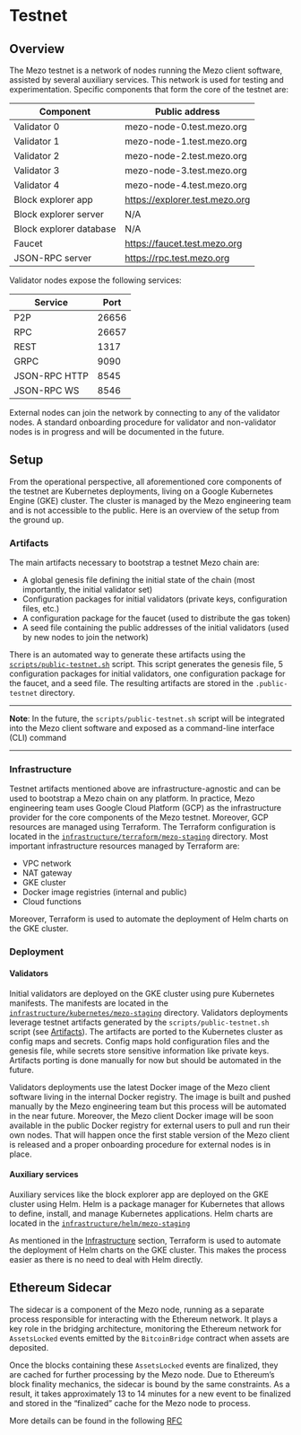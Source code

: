 # Testnet

## Overview

The Mezo testnet is a network of nodes running the Mezo client software,
assisted by several auxiliary services. This network is used for testing and
experimentation. Specific components that form the core of the testnet are:

| Component               | Public address                                                      |
|-------------------------|---------------------------------------------------------------------|
| Validator 0             | mezo-node-0.test.mezo.org                                           |
| Validator 1             | mezo-node-1.test.mezo.org                                           |
| Validator 2             | mezo-node-2.test.mezo.org                                           |
| Validator 3             | mezo-node-3.test.mezo.org                                           |
| Validator 4             | mezo-node-4.test.mezo.org                                           |
| Block explorer app      | https://explorer.test.mezo.org                                      |
| Block explorer server   | N/A                                                                 |
| Block explorer database | N/A                                                                 |
| Faucet                  | https://faucet.test.mezo.org                                        |
| JSON-RPC server         | <!-- markdown-link-check-disable-line --> https://rpc.test.mezo.org |

Validator nodes expose the following services:

| Service       | Port  |
|---------------|-------|
| P2P           | 26656 |
| RPC           | 26657 |
| REST          | 1317  |
| GRPC          | 9090  |
| JSON-RPC HTTP | 8545  |
| JSON-RPC WS   | 8546  |

External nodes can join the network by connecting to any of the validator nodes.
A standard onboarding procedure for validator and non-validator nodes is
in progress and will be documented in the future.

## Setup

From the operational perspective, all aforementioned core components of the
testnet are Kubernetes deployments, living on a Google Kubernetes Engine (GKE)
cluster. The cluster is managed by the Mezo engineering team and is not
accessible to the public. Here is an overview of the setup from the ground up.

### Artifacts

The main artifacts necessary to bootstrap a testnet Mezo chain are:

- A global genesis file defining the initial state of the chain
  (most importantly, the initial validator set)
- Configuration packages for initial validators (private keys, configuration
  files, etc.)
- A configuration package for the faucet
  (used to distribute the gas token)
- A seed file containing the public addresses of the initial validators
  (used by new nodes to join the network)

There is an automated way to generate these artifacts using the
[`scripts/public-testnet.sh`](../scripts/public-testnet.sh) script.
This script generates the genesis file, 5 configuration packages for
initial validators, one configuration package for the faucet, and a seed file.
The resulting artifacts are stored in the
`.public-testnet` directory.

---

**Note**: In the future, the `scripts/public-testnet.sh` script will be
integrated into the Mezo client software and exposed as a command-line
interface (CLI) command

---

### Infrastructure

Testnet artifacts mentioned above are infrastructure-agnostic and can be used
to bootstrap a Mezo chain on any platform. In practice, Mezo engineering team
uses Google Cloud Platform (GCP) as the infrastructure provider for the core
components of the Mezo testnet. Moreover, GCP resources are managed using
Terraform. The Terraform configuration is located in the
[`infrastructure/terraform/mezo-staging`](../infrastructure/terraform/mezo-staging/README.md)
directory. Most important infrastructure resources managed by Terraform are:

- VPC network
- NAT gateway
- GKE cluster
- Docker image registries (internal and public)
- Cloud functions

Moreover, Terraform is used to automate the deployment of Helm charts on the
GKE cluster.

### Deployment

#### Validators

Initial validators are deployed on the GKE cluster using pure Kubernetes
manifests. The manifests are located in the
[`infrastructure/kubernetes/mezo-staging`](../infrastructure/kubernetes/mezo-staging/README.md)
directory. Validators deployments leverage testnet artifacts generated by the
`scripts/public-testnet.sh` script (see [Artifacts](#artifacts)).
The artifacts are ported to the Kubernetes cluster as config maps and secrets.
Config maps hold configuration files and the genesis file, while secrets store
sensitive information like private keys. Artifacts porting is done manually
for now but should be automated in the future.

Validators deployments use the latest Docker image of the Mezo client
software living in the internal Docker registry. The image is built and pushed
manually by the Mezo engineering team but this process will be automated in the
near future. Moreover, the Mezo client Docker image will be soon available in the
public Docker registry for external users to pull and run their own nodes.
That will happen once the first stable version of the Mezo client is released
and a proper onboarding procedure for external nodes is in place.

#### Auxiliary services

Auxiliary services like the block explorer app are deployed on the GKE cluster
using Helm. Helm is a package manager for Kubernetes that allows to define,
install, and manage Kubernetes applications. Helm charts are located in the
[`infrastructure/helm/mezo-staging`](../infrastructure/helm/mezo-staging/README.md)

As mentioned in the [Infrastructure](#infrastructure) section, Terraform is used
to automate the deployment of Helm charts on the GKE cluster. This makes
the process easier as there is no need to deal with Helm directly.

## Ethereum Sidecar

The sidecar is a component of the Mezo node, running as a separate process
responsible for interacting with the Ethereum network. It plays a key role in
the bridging architecture, monitoring the Ethereum network for `AssetsLocked`
events emitted by the `BitcoinBridge` contract when assets are deposited.

Once the blocks containing these `AssetsLocked` events are finalized, they are cached
for further processing by the Mezo node. Due to Ethereum’s block finality mechanics,
the sidecar is bound by the same constraints. As a result, it takes approximately
13 to 14 minutes for a new event to be finalized and stored in the “finalized” cache
for the Mezo node to process.

More details can be found in the following [RFC](../docs/rfc/rfc-2.md#ethereum-sidecar)
